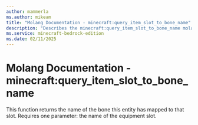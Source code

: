 ```yaml
---
author: mammerla
ms.author: mikeam
title: "Molang Documentation - minecraft:query_item_slot_to_bone_name"
description: "Describes the minecraft:query_item_slot_to_bone_name molang"
ms.service: minecraft-bedrock-edition
ms.date: 02/11/2025 
---
```


# Molang Documentation - minecraft:query_item_slot_to_bone_name

This function returns the name of the bone this entity has mapped to that slot. Requires one parameter: the name of the equipment slot.
